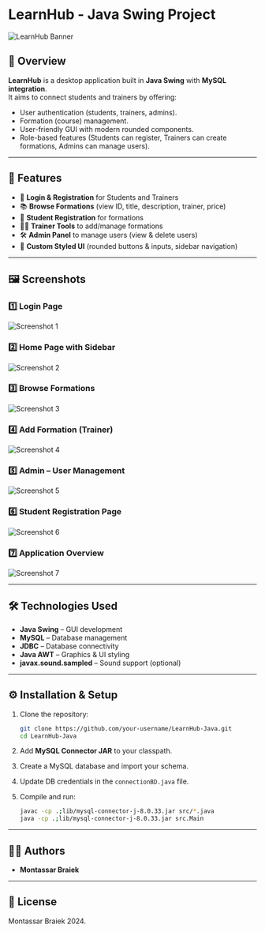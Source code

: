 # LearnHub - Java Swing Project

![LearnHub Banner](screenshots/banner.png)

## 📌 Overview
**LearnHub** is a desktop application built in **Java Swing** with **MySQL integration**.  
It aims to connect students and trainers by offering:
- User authentication (students, trainers, admins).
- Formation (course) management.
- User-friendly GUI with modern rounded components.
- Role-based features (Students can register, Trainers can create formations, Admins can manage users).

---

## 🚀 Features
- 🔑 **Login & Registration** for Students and Trainers  
- 📚 **Browse Formations** (view ID, title, description, trainer, price)  
- 📝 **Student Registration** for formations  
- 👨‍🏫 **Trainer Tools** to add/manage formations  
- 🛠️ **Admin Panel** to manage users (view & delete users)  
- 🎨 **Custom Styled UI** (rounded buttons & inputs, sidebar navigation)  

---

## 🖼️ Screenshots

### 1️⃣ Login Page
![Screenshot 1](screenshots/screenshot1.png)

### 2️⃣ Home Page with Sidebar
![Screenshot 2](screenshots/screenshot2.png)

### 3️⃣ Browse Formations
![Screenshot 3](screenshots/screenshot3.png)

### 4️⃣ Add Formation (Trainer)
![Screenshot 4](screenshots/screenshot4.png)

### 5️⃣ Admin – User Management
![Screenshot 5](screenshots/screenshot5.png)

### 6️⃣ Student Registration Page
![Screenshot 6](screenshots/screenshot6.png)

### 7️⃣ Application Overview
![Screenshot 7](screenshots/screenshot7.png)

---

## 🛠️ Technologies Used
- **Java Swing** – GUI development  
- **MySQL** – Database management  
- **JDBC** – Database connectivity  
- **Java AWT** – Graphics & UI styling  
- **javax.sound.sampled** – Sound support (optional)  

---


## ⚙️ Installation & Setup
1. Clone the repository:
   ```bash
   git clone https://github.com/your-username/LearnHub-Java.git
   cd LearnHub-Java


2. Add **MySQL Connector JAR** to your classpath.
3. Create a MySQL database and import your schema.
4. Update DB credentials in the `connectionBD.java` file.
5. Compile and run:

   ```bash
   javac -cp .;lib/mysql-connector-j-8.0.33.jar src/*.java
   java -cp .;lib/mysql-connector-j-8.0.33.jar src.Main
   ```

---

## 👨‍💻 Authors

* **Montassar Braiek**

---

## 📜 License

Montassar Braiek 2024.

